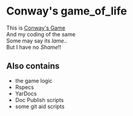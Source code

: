 # Conway's game_of_life
This is [Conway's Game]  
And my coding of the same  
Some may say its _lame_..  
But I have no *Shame*!!
 
## Also contains
 - the game logic
 - Rspecs
 - YarDocs
 - Doc Publish scripts
 - some git aid scripts


[Conway's Game]: https://en.wikipedia.org/wiki/Conway%27s_Game_of_Life